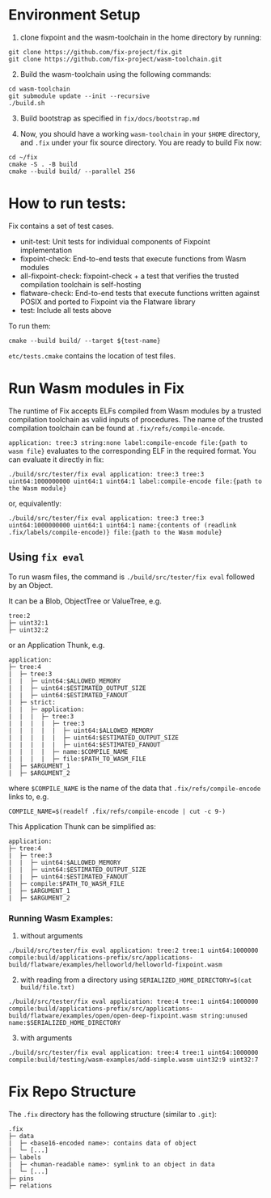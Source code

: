# Environment Setup

1. clone fixpoint and the wasm-toolchain in the home directory by running:
```
git clone https://github.com/fix-project/fix.git
git clone https://github.com/fix-project/wasm-toolchain.git
```
2. Build the wasm-toolchain using the following commands:
```
cd wasm-toolchain
git submodule update --init --recursive
./build.sh
```
3. Build bootstrap as specified in `fix/docs/bootstrap.md`

4. Now, you should have a working `wasm-toolchain` in your `$HOME` directory,
   and `.fix` under your fix source directory. You are ready to build
Fix now:
```
cd ~/fix
cmake -S . -B build
cmake --build build/ --parallel 256
```

# How to run tests:
Fix contains a set of test cases.
* unit-test: Unit tests for individual components of Fixpoint implementation
* fixpoint-check: End-to-end tests that execute functions from Wasm modules
* all-fixpoint-check: fixpoint-check + a test that verifies the trusted compilation toolchain is self-hosting
* flatware-check: End-to-end tests that execute functions written against POSIX and ported to Fixpoint via the Flatware library
* test: Include all tests above

To run them:
```
cmake --build build/ --target ${test-name}
```
`etc/tests.cmake` contains the location of test files.


# Run Wasm modules in Fix
The runtime of Fix accepts ELFs compiled from Wasm modules by a trusted compilation
toolchain as valid inputs of procedures. The name of the trusted compilation toolchain
can be found at `.fix/refs/compile-encode`. 

`application: tree:3 string:none label:compile-encode file:{path to wasm file}`
evaluates to the corresponding ELF in the required format. You can evaluate it directly in
fix:
```
./build/src/tester/fix eval application: tree:3 tree:3 uint64:1000000000 uint64:1 uint64:1 label:compile-encode file:{path to the Wasm module}
```
or, equivalently:
```
./build/src/tester/fix eval application: tree:3 tree:3 uint64:1000000000 uint64:1 uint64:1 name:{contents of (readlink .fix/labels/compile-encode)} file:{path to the Wasm module}
```

## Using `fix eval`
To run wasm files, the command is `./build/src/tester/fix eval` followed by an Object.

It can be a Blob, ObjectTree or ValueTree, e.g.
```
tree:2
├─ uint32:1
├─ uint32:2
```

or an Application Thunk, e.g.
```
application:
├─ tree:4
|  ├─ tree:3
|  |  ├─ uint64:$ALLOWED_MEMORY
|  |  ├─ uint64:$ESTIMATED_OUTPUT_SIZE
|  |  ├─ uint64:$ESTIMATED_FANOUT
|  ├─ strict:
|  |  ├─ application:
|  |  |  ├─ tree:3
|  |  |  |  ├─ tree:3
|  |  |  |  |  ├─ uint64:$ALLOWED_MEMORY
|  |  |  |  |  ├─ uint64:$ESTIMATED_OUTPUT_SIZE
|  |  |  |  |  ├─ uint64:$ESTIMATED_FANOUT
|  |  |  |  ├─ name:$COMPILE_NAME
|  |  |  |  ├─ file:$PATH_TO_WASM_FILE
|  ├─ $ARGUMENT_1
|  ├─ $ARGUMENT_2
```

where `$COMPILE_NAME` is the name of the data that `.fix/refs/compile-encode` links to, e.g.

```
COMPILE_NAME=$(readelf .fix/refs/compile-encode | cut -c 9-)
```
This Application Thunk can be simplified as:
```
application:
├─ tree:4
|  ├─ tree:3
|  |  ├─ uint64:$ALLOWED_MEMORY
|  |  ├─ uint64:$ESTIMATED_OUTPUT_SIZE
|  |  ├─ uint64:$ESTIMATED_FANOUT
|  ├─ compile:$PATH_TO_WASM_FILE
|  ├─ $ARGUMENT_1
|  ├─ $ARGUMENT_2
```

### Running Wasm Examples:
1. without arguments
```
./build/src/tester/fix eval application: tree:2 tree:1 uint64:1000000 compile:build/applications-prefix/src/applications-build/flatware/examples/helloworld/helloworld-fixpoint.wasm
```
2. with reading from a directory using `SERIALIZED_HOME_DIRECTORY=$(cat build/file.txt)`
```
./build/src/tester/fix eval application: tree:4 tree:1 uint64:1000000 compile:build/applications-prefix/src/applications-build/flatware/examples/open/open-deep-fixpoint.wasm string:unused name:$SERIALIZED_HOME_DIRECTORY
```
3. with arguments
```
./build/src/tester/fix eval application: tree:4 tree:1 uint64:1000000 compile:build/testing/wasm-examples/add-simple.wasm uint32:9 uint32:7
```

# Fix Repo Structure

The `.fix` directory has the following structure (similar to `.git`):
```
.fix
├─ data
|  ├─ <base16-encoded name>: contains data of object
|  └─ [...]
├─ labels
|  ├─ <human-readable name>: symlink to an object in data
|  └─ [...]
├─ pins
├─ relations
```

